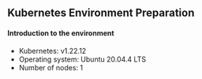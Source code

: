 ## Kubernetes Environment Preparation

#### Introduction to the environment

- Kubernetes: v1.22.12
- Operating system: Ubuntu 20.04.4 LTS
- Number of nodes: 1
